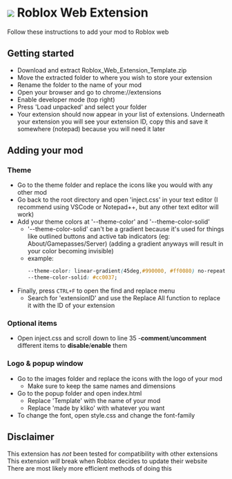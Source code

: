 # <img src="images/icon-32.png.png"> Roblox Web Extension
Follow these instructions to add your mod to Roblox web



## Getting started
- Download and extract Roblox_Web_Extension_Template.zip
- Move the extracted folder to where you wish to store your extension
- Rename the folder to the name of your mod
- Open your browser and go to chrome://extensions
- Enable developer mode (top right)
- Press 'Load unpacked' and select your folder
- Your extension should now appear in your list of extensions. Underneath your extension you will see your extension ID, copy this and save it somewhere (notepad) because you will need it later



## Adding your mod
### Theme
- Go to the theme folder and replace the icons like you would with any other mod
- Go back to the root directory and open 'inject.css' in your text editor (I recommend using VSCode or Notepad++, but any other text editor will work)
- Add your theme colors at '--theme-color' and '--theme-color-solid'
  - '--theme-color-solid' can't be a gradient because it's used for things like outlined buttons and active tab indicators (eg: About/Gamepasses/Server)
    (adding a gradient anyways will result in your color becoming invisible)
  - example:
    ```css
    --theme-color: linear-gradient(45deg,#990000, #ff0080) no-repeat;
    --theme-color-solid: #cc0037;
    ```
- Finally, press `CTRL+F` to open the find and replace menu
  - Search for 'extensionID' and use the Replace All function to replace it with the ID of your extension

### Optional items
- Open inject.css and scroll down to line 35
-**comment**/**uncomment** different items to **disable**/**enable**  them

### Logo & popup window
- Go to the images folder and replace the icons with the logo of your mod
  - Make sure to keep the same names and dimensions
- Go to the popup folder and open index.html
  - Replace 'Template' with the name of your mod
  - Replace 'made by kliko' with whatever you want
- To change the font, open style.css and change the font-family



## Disclaimer
This extension has *not* been tested for compatibility with other extensions
This extension *will* break when Roblox decides to update their website
There are most likely more efficient methods of doing this